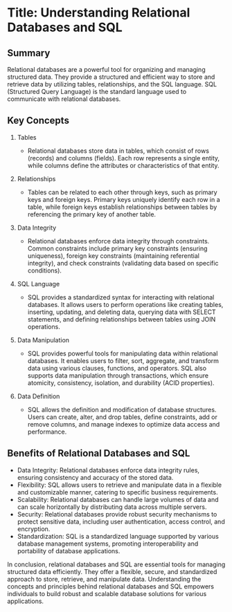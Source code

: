 # Title: Understanding Relational Databases and SQL

## Summary
Relational databases are a powerful tool for organizing and managing structured data. They provide a structured and efficient way to store and retrieve data by utilizing tables, relationships, and the SQL language. SQL (Structured Query Language) is the standard language used to communicate with relational databases.

## Key Concepts

1. Tables
   - Relational databases store data in tables, which consist of rows (records) and columns (fields). Each row represents a single entity, while columns define the attributes or characteristics of that entity.

2. Relationships
   - Tables can be related to each other through keys, such as primary keys and foreign keys. Primary keys uniquely identify each row in a table, while foreign keys establish relationships between tables by referencing the primary key of another table.

3. Data Integrity
   - Relational databases enforce data integrity through constraints. Common constraints include primary key constraints (ensuring uniqueness), foreign key constraints (maintaining referential integrity), and check constraints (validating data based on specific conditions).

4. SQL Language
   - SQL provides a standardized syntax for interacting with relational databases. It allows users to perform operations like creating tables, inserting, updating, and deleting data, querying data with SELECT statements, and defining relationships between tables using JOIN operations.

5. Data Manipulation
   - SQL provides powerful tools for manipulating data within relational databases. It enables users to filter, sort, aggregate, and transform data using various clauses, functions, and operators. SQL also supports data manipulation through transactions, which ensure atomicity, consistency, isolation, and durability (ACID properties).

6. Data Definition
   - SQL allows the definition and modification of database structures. Users can create, alter, and drop tables, define constraints, add or remove columns, and manage indexes to optimize data access and performance.

## Benefits of Relational Databases and SQL

- Data Integrity: Relational databases enforce data integrity rules, ensuring consistency and accuracy of the stored data.
- Flexibility: SQL allows users to retrieve and manipulate data in a flexible and customizable manner, catering to specific business requirements.
- Scalability: Relational databases can handle large volumes of data and can scale horizontally by distributing data across multiple servers.
- Security: Relational databases provide robust security mechanisms to protect sensitive data, including user authentication, access control, and encryption.
- Standardization: SQL is a standardized language supported by various database management systems, promoting interoperability and portability of database applications.

In conclusion, relational databases and SQL are essential tools  for managing structured data efficiently. They offer a flexible, secure, and standardized approach to store, retrieve, and manipulate data. Understanding the concepts and principles behind relational databases and SQL empowers individuals to build robust and scalable database solutions for various applications.


